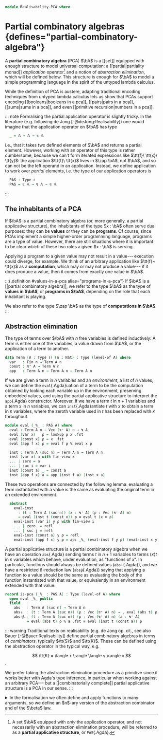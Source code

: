 <!--
```agda
open import 1Lab.Prelude

open import Data.Partial.Total
open import Data.Partial.Base
open import Data.Fin.Base hiding (_<_ ; _≤_)
open import Data.Vec.Base
```
-->

```agda
module Realisability.PCA where
```

# Partial combinatory algebras {defines="partial-combinatory-algebra"}

<!--
```agda
private variable
  ℓ : Level
  A : Type ℓ
  n : Nat
```
-->

A **partial combinatory algebra** (PCA) $\bA$ is a [[set]] equipped with
enough structure to model universal computation: a [[partial|partiality
monad]] *application* operator[^pas] and a notion of *abstraction
elimination*, which will be defined below. This structure is enough for
$\bA$ to model a simple programming language in the spirit of the
untyped lambda calculus.

[^pas]:
    A set $\bA$ equipped with *only* the application operator, and not
    necessarily with an abstraction elimination procedure, will be
    referred to as a **partial applicative structure**, or `PAS`{.Agda}.

While the definition of PCA is austere, adapting traditional encoding
techniques from untyped lambda calculus lets us show that PCAs support
encoding [[booleans|booleans in a pca]], [[pairs|pairs in a pca]],
[[sums|sums in a pca]], and even [[primitive recursion|numbers in a
pca]].

<!--
```agda
module _ {ℓ} (𝔸 : Type ℓ) where
```
-->

::: note
Formalising the partial application operator is slightly tricky. In the
literature (e.g. following de Jong [-@deJong:Realisability]) one would
imagine that the application operator on $\bA$ has type

```agda
  _ = 𝔸 → 𝔸 → ↯ 𝔸
```

i.e., that it takes two defined elements of $\bA$ and returns a partial
element. However, working with an operator of this type is rather
cumbersome, because we can't form iterated expressions like $\tt{f}\
\tt{x}\ \tt{y}$: the application $\tt{f}\ \tt{x}$ lives in $\zap \bA$,
not $\bA$, and so can not be the left operand in an application.
Instead, we define application to work over *partial* elements, i.e. the
type of our application operators is

```agda
  PAS : Type ℓ
  PAS = ↯ 𝔸 → ↯ 𝔸 → ↯ 𝔸
```
:::

## The inhabitants of a PCA

If $\bA$ is a partial combinatory algebra (or, more generally, a partial
applicative structure), the inhabitants of the type $x : \bA$ often
serve dual purposes: they can be **values** or they can be **programs**.
Of course, since PCAs implement a simple higher-order programming
language, programs are a type of value. However, there are still
situations where it is important to be clear *which* of these two roles
a given $x : \bA$ is serving.

Applying a program to a given value may not result in a value---
execution could diverge, for example. We think of an arbitrary
application like $\tt{f}~ \tt{x}$ as a **computation**, which may or may
not produce a value--- if it does produce a value, then it comes from
exactly one value in $\bA$.

:::{.definition #values-in-a-pca alias="programs-in-a-pca"}
If $\bA$ is a [[partial combinatory algebra]], we refer to the type
$\bA$ as the type of **values in $\bA$**, or **programs in $\bA$**,
depending on the role that each inhabitant is playing.

We also refer to the type $\zap \bA$ as the type of **computations in
$\bA$**.
:::

## Abstraction elimination

The type of terms over $\bA$ with $n$ free variables is defined
inductively: A term is either one of the variables, a value drawn from
$\bA$, or the application of a term to another.

```agda
data Term (A : Type ℓ) (n : Nat) : Type (level-of A) where
  var   : Fin n → Term A n
  const : ↯⁺ A → Term A n
  app   : Term A n → Term A n → Term A n
```

If we are given a term in $n$ variables and an *environment*, a list of
$n$ values, we can define the `eval`{.Agda}uation of a term to be the
computation obtained by looking each variable up in the environment,
preserving embedded values, and using the partial applicative structure
to interpret the `app`{.Agda} constructor. Moreover, if we have a term
$t$ in $n + 1$ variables and a term $x$ in $n$ variables, we can
`inst`{.Agda}antiate $t$ with $x$ to obtain a term in $n$ variables,
where the zeroth variable used in $t$ has been replaced with $x$
throughout.

```agda
module eval (_%_ : PAS A) where
  eval : Term A n → Vec (↯⁺ A) n → ↯ A
  eval (var x)   ρ = lookup ρ x .fst
  eval (const x) ρ = x .fst
  eval (app f x) ρ = eval f ρ % eval x ρ

  inst : Term A (suc n) → Term A n → Term A n
  inst (var x) a with fin-view x
  ... | zero = a
  ... | suc i = var i
  inst (const a) _ = const a
  inst (app f x) a = app (inst f a) (inst x a)
```

These two operations are connected by the following lemma: evaluating a
term instantiated with a value is the same as evaluating the original
term in an extended environment.

```agda
  abstract
    eval-inst
      : (t : Term A (suc n)) (x : ↯⁺ A) (ρ : Vec (↯⁺ A) n)
      → eval (inst t (const x)) ρ ≡ eval t (x ∷ ρ)
    eval-inst (var i) y ρ with fin-view i
    ... | zero  = refl
    ... | suc j = refl
    eval-inst (const a) y ρ = refl
    eval-inst (app f x) y ρ = ap₂ _%_ (eval-inst f y ρ) (eval-inst x y ρ)
```

A partial applicative structure is a partial combinatory algebra when we
have an operation `abs`{.Agda} sending terms $t$ in $n + 1$ variables to
terms $\langle x \rangle t$ in $n$ variables which behave, under
evaluation, as "functions of $x$". In particular, functions should
always be defined values (`abs↓`{.Agda}), and we have a
restricted $\beta$-reduction law (`absβ`{.Agda}) saying that applying a
function to a value should be the same as evaluating the body of the
function instantiated with that value, or equivalently in an environment
extended with that value.

```agda
record is-pca (_%_ : PAS A) : Type (level-of A) where
  open eval _%_ public
  field
    abs   : Term A (suc n) → Term A n
    abs↓  : (t : Term A (suc n)) (ρ : Vec (↯⁺ A) n) → ⌞ eval (abs t) ρ ⌟
    abs-β : (t : Term A (suc n)) (ρ : Vec (↯⁺ A) n) (a : ↯⁺ A)
          → eval (abs t) ρ % a .fst ≡ eval (inst t (const a)) ρ
```

::: warning
Traditional texts on realisability (e.g. de Jong op. cit., see also
Bauer [-@Bauer:Realisability]) define partial combinatory algebras in
terms of *combinators*, typically $\tt{S}$ and $\tt{K}$. These can be
defined using the abstraction operator in the typical way, e.g.

$$ \tt{K} = \langle x \rangle \langle y \rangle x $$.

We prefer taking the abstraction elimination procedure as a primitive
since it works better with Agda's type inference, in particular when
working against an arbitrary PCA--- but a [[combinatorially complete]]
partial applicative structure is a PCA in our sense.
:::

<details>
<summary>In the formalisation we often define and apply functions to
many arguments, so we define an $n$-ary version of the abstraction
combinator and of the $\beta$ law.</summary>

```agda
  absₙ : (k : Nat) → Term A (k + n) → Term A n
  absₙ zero    e = e
  absₙ (suc k) e = absₙ k (abs e)

  _%ₙ_ : ∀ {n} → ↯ A → Vec (↯⁺ A) n → ↯ A
  a %ₙ []       = a
  a %ₙ (b ∷ bs) = (a %ₙ bs) % b .fst

  abstract
    abs-βₙ
      : {k n : Nat} {e : Term A (k + n)}
      → (ρ : Vec (↯⁺ A) n) (as : Vec (↯⁺ A) k)
      → (eval (absₙ k e) ρ %ₙ as) ≡ eval e (as ++ ρ)
    abs-βₙ ρ [] = refl
    abs-βₙ {e = e} ρ (x ∷ as) = ap (_% x .fst) (abs-βₙ ρ as) ∙ abs-β _ (as ++ ρ) x ∙ eval-inst e x (as ++ ρ)
```

</details>

<!--
```agda
record PCA-on (A : Type ℓ) : Type ℓ where
  infixl 25 _%_

  field
    has-is-set : is-set A
    _%_        : ↯ A → ↯ A → ↯ A
    has-is-pca : is-pca _%_

  open is-pca has-is-pca public

PCA : (ℓ : Level) → Type (lsuc ℓ)
PCA ℓ = Σ[ X ∈ Set ℓ ] PCA-on ∣ X ∣

module PCA {ℓ} (A : PCA ℓ) where
  open PCA-on (A .snd) public
```
-->
